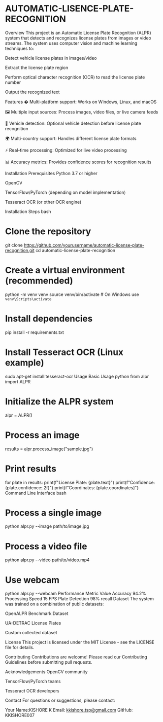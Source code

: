 # AUTOMATIC-LISENCE-PLATE-RECOGNITION
Overview
This project is an Automatic License Plate Recognition (ALPR) system that detects and recognizes license plates from images or video streams. The system uses computer vision and machine learning techniques to:

Detect vehicle license plates in images/video

Extract the license plate region

Perform optical character recognition (OCR) to read the license plate number

Output the recognized text

Features
� Multi-platform support: Works on Windows, Linux, and macOS

🖼 Multiple input sources: Process images, video files, or live camera feeds

🚗 Vehicle detection: Optional vehicle detection before license plate recognition

🌍 Multi-country support: Handles different license plate formats

⚡ Real-time processing: Optimized for live video processing

📊 Accuracy metrics: Provides confidence scores for recognition results

Installation
Prerequisites
Python 3.7 or higher

OpenCV

TensorFlow/PyTorch (depending on model implementation)

Tesseract OCR (or other OCR engine)

Installation Steps
bash
# Clone the repository
git clone https://github.com/yourusername/automatic-license-plate-recognition.git
cd automatic-license-plate-recognition

# Create a virtual environment (recommended)
python -m venv venv
source venv/bin/activate  # On Windows use `venv\Scripts\activate`

# Install dependencies
pip install -r requirements.txt

# Install Tesseract OCR (Linux example)
sudo apt-get install tesseract-ocr
Usage
Basic Usage
python
from alpr import ALPR

# Initialize the ALPR system
alpr = ALPR()

# Process an image
results = alpr.process_image("sample.jpg")

# Print results
for plate in results:
    print(f"License Plate: {plate.text}")
    print(f"Confidence: {plate.confidence:.2f}")
    print(f"Coordinates: {plate.coordinates}")
Command Line Interface
bash
# Process a single image
python alpr.py --image path/to/image.jpg

# Process a video file
python alpr.py --video path/to/video.mp4

# Use webcam
python alpr.py --webcam
Performance
Metric	Value
Accuracy	94.2%
Processing Speed	15 FPS
Plate Detection	98% recall
Dataset
The system was trained on a combination of public datasets:

OpenALPR Benchmark Dataset

UA-DETRAC License Plates

Custom collected dataset

License
This project is licensed under the MIT License - see the LICENSE file for details.

Contributing
Contributions are welcome! Please read our Contributing Guidelines before submitting pull requests.

Acknowledgements
OpenCV community

TensorFlow/PyTorch teams

Tesseract OCR developers

Contact
For questions or suggestions, please contact:

Your Name:KISHORE K
Email: kkishore.tsp@gmail.com
GitHub: KKISHORE007
